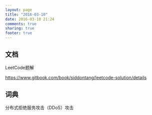 ```yaml
---
layout: page
title: "2016-03-10"
date: 2016-03-10 21:24
comments: true
sharing: true
footer: true
---
```


## 文档

LeetCode题解

https://www.gitbook.com/book/siddontang/leetcode-solution/details

## 词典

分布式拒绝服务攻击（DDoS）攻击
